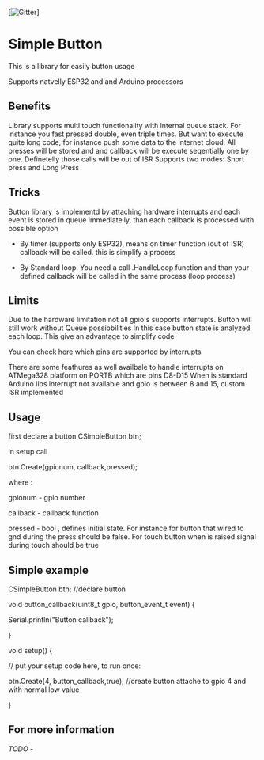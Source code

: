 [![Gitter](https://badges.gitter.im/Join%20Chat.svg)]




Simple Button
===========

This is a library for easily button usage

Supports natvelly ESP32 and and Arduino processors


## Benefits

Library supports multi touch functionality with internal queue stack. For instance you fast pressed double, even triple times. But want to execute quite long code, for instance push some data to the internet cloud. All presses will be stored and and callback will be execute seqentially one by one. Definetelly those calls will be out of ISR
Supports two modes: Short press and Long Press

## Tricks

Button library is implementd by attaching hardware interrupts and each event is stored in queue immediatelly, than 
each callback is processed with possible option
- By timer (supports only ESP32), means on timer function (out of ISR) callback will be called. this is simplify a process

- By Standard loop. You need a call .HandleLoop function and than your defined callback will be called in the same process (loop process)


## Limits

Due to the hardware limitation not all gpio's supports interrupts. Button will still work without Queue possibbilities
In this case button state is analyzed each loop.
This give an advantage to simplify code 

You can check [here](https://www.arduino.cc/reference/en/language/functions/external-interrupts/attachinterrupt/) which pins are supported by interrupts

There are some feathures as well availbale to handle interrupts on ATMega328 platform  on PORTB which are pins D8-D15
When is standard Arduino libs interrupt not available and gpio is between 8 and 15, custom ISR implemented

## Usage
first declare a button
CSimpleButton btn;

in setup  call

btn.Create(gpionum, callback,pressed);

where :

gpionum   - gpio number

callback  - callback function

pressed   - bool , defines initial state. For instance for button that wired to gnd during the press should be false. For touch button when is raised signal during touch should be true


 
## Simple example


CSimpleButton btn;   //declare button

void button_callback(uint8_t gpio, button_event_t event) {

Serial.println("Button callback");

}

void setup() {

  // put your setup code here, to run once:
  
btn.Create(4, button_callback,true);  //create button  attache to gpio 4 and with normal low value

}


## For more information




*TODO* - 

